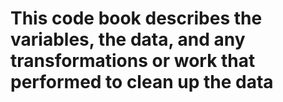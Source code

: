  # This code book describes the variables, the data, and any transformations or work that performed to clean up the data
 
 

